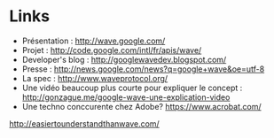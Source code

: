 # Links #

  * Présentation : http://wave.google.com/
  * Projet : http://code.google.com/intl/fr/apis/wave/
  * Developer's blog : http://googlewavedev.blogspot.com/
  * Presse : http://news.google.com/news?q=google+wave&oe=utf-8
  * La spec : http://www.waveprotocol.org/
  * Une vidéo beaucoup plus courte pour expliquer le concept : http://gonzague.me/google-wave-une-explication-video
  * Une techno conccurente chez Adobe? https://www.acrobat.com/

http://easiertounderstandthanwave.com/